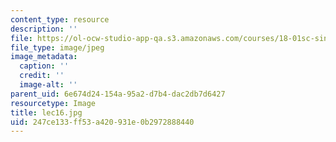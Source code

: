 ```yaml
---
content_type: resource
description: ''
file: https://ol-ocw-studio-app-qa.s3.amazonaws.com/courses/18-01sc-single-variable-calculus-fall-2010/247ce133ff53a420931e0b2972888440_lec16.jpg
file_type: image/jpeg
image_metadata:
  caption: ''
  credit: ''
  image-alt: ''
parent_uid: 6e674d24-154a-95a2-d7b4-dac2db7d6427
resourcetype: Image
title: lec16.jpg
uid: 247ce133-ff53-a420-931e-0b2972888440
---
```

